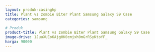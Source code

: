```yaml
---
layout: produk-casinghp
title: Plant vs zombie Biter Plant Samsung Galaxy S9 Case
categories: samsung

# Produk
product-title: Plant vs zombie Biter Plant Samsung Galaxy S9 Case
image-drive: 1JuuXUEo6AjgHK0cmjxh0mGrRSyKtoYF_
harga: 90000
---
```


